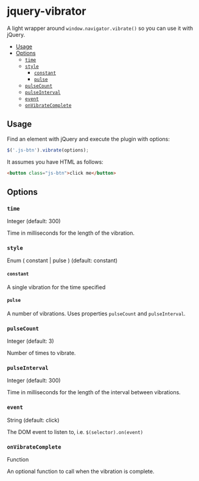 # jquery-vibrator

A light wrapper around `window.navigator.vibrate()` so you can use it with jQuery.

- [Usage](#usage)
- [Options](#options)
  - [`time`](#time)
  - [`style`](#style)
    - [`constant`](#constant)
    - [`pulse`](#pulse)
  - [`pulseCount`](#pulsecount)
  - [`pulseInterval`](#pulseinterval)
  - [`event`](#event)
  - [`onVibrateComplete`](#onvibratecomplete)


## Usage

Find an element with jQuery and execute the plugin with options:

```js
$('.js-btn').vibrate(options);
```

It assumes you have HTML as follows:

```html
<button class="js-btn">click me</button>
```

## Options

### `time`

Integer (default: 300)

Time in milliseconds for the length of the vibration.


### `style`

Enum ( constant | pulse ) (default: constant)

#### `constant`

A single vibration for the time specified

#### `pulse`

A number of vibrations. Uses properties `pulseCount` and `pulseInterval`.


### `pulseCount`

Integer (default: 3)

Number of times to vibrate.


### `pulseInterval`

Integer (default: 300)

Time in milliseconds for the length of the interval between vibrations.


### `event`

String (default: click)

The DOM event to listen to, i.e. `$(selector).on(event)`


### `onVibrateComplete`

Function

An optional function to call when the vibration is complete.

